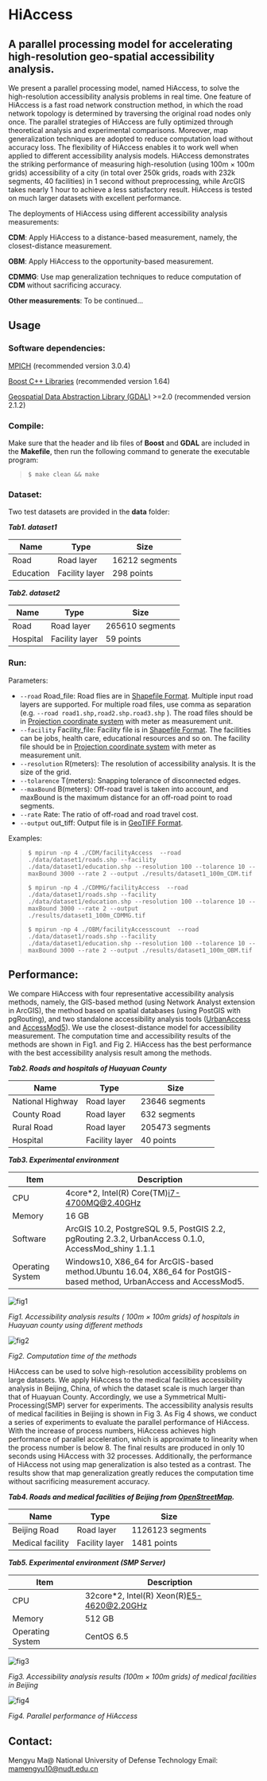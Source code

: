 # HiAccess

## A parallel processing model for accelerating high-resolution geo-spatial accessibility analysis.

We present a parallel processing model, named HiAccess, to solve the high-resolution accessibility analysis problems in real time. One feature of HiAccess is a fast road network construction method, in which the road network topology is determined by traversing the original road nodes only once. The parallel strategies of HiAccess are fully optimized through theoretical analysis and experimental comparisons. Moreover, map generalization techniques are adopted to reduce computation load without accuracy loss. The flexibility of HiAccess enables it to work well when applied to different accessibility analysis models. HiAccess demonstrates the striking performance of measuring high-resolution (using 100m × 100m grids) accessibility of a city (in total over 250k grids, roads with 232k segments, 40 facilities) in 1 second without preprocessing, while ArcGIS takes nearly 1 hour to achieve a less satisfactory result. HiAccess is tested on much larger datasets with excellent performance.

The deployments of HiAccess using different accessibility analysis measurements:

**CDM**: Apply HiAccess to a distance-based measurement, namely, the closest-distance measurement.

**OBM**: Apply HiAccess to the opportunity-based measurement.

**CDMMG**: Use map generalization techniques to reduce computation of **CDM** without sacrificing accuracy.

**Other measurements**: To be continued...



## Usage

### Software dependencies:

[MPICH](http://www.mpich.org/) (recommended version 3.0.4)

[Boost C++ Libraries](https://www.boost.org/) (recommended version 1.64)

[Geospatial Data Abstraction Library (GDAL)](http://www.gdal.org/) >=2.0 (recommended version 2.1.2)

### Compile:

Make sure that the header and lib files of **Boost** and **GDAL** are included in the **Makefile**, then run the following command to generate the executable program:

> ```shell
> $ make clean && make
> ```

### Dataset:
Two test datasets are provided in the **data** folder:

***Tab1. dataset1***

| Name      | Type           | Size           |
| --------- | -------------- | -------------- |
| Road      | Road layer     | 16212 segments |
| Education | Facility layer | 298 points     |

***Tab2. dataset2***

| Name     | Type           | Size            |
| -------- | -------------- | --------------- |
| Road     | Road layer     | 265610 segments |
| Hospital | Facility layer | 59 points       |

### Run:

Parameters:

- `--road` Road_file: Road flies are in [Shapefile Format](https://en.wikipedia.org/wiki/Shapefile). Multiple input road layers are supported. For multiple road files, use comma as separation (e.g. `--road road1.shp,road2.shp.road3.shp` ). The road files should be in [Projection coordinate system](https://en.wikipedia.org/wiki/Geographic_coordinate_system) with meter as measurement unit.
- `--facility` Facility_file: Facility file is in [Shapefile Format](https://en.wikipedia.org/wiki/Shapefile). The facilities can be  jobs, health care, educational resources and so on. The facility file should be in [Projection coordinate system](https://en.wikipedia.org/wiki/Geographic_coordinate_system) with meter as measurement unit.
- `--resolution` R(meters): The resolution of accessibility analysis. It is the size of the grid.
- `--tolarence` T(meters): Snapping tolerance of disconnected edges.
- `--maxBound` B(meters): Off-road travel is taken into account, and maxBound is the maximum distance for an off-road point to road segments.
- `--rate` Rate: The ratio of off-road and road travel cost.
- `--output` out_tiff: Output file is in [GeoTIFF Format](https://en.wikipedia.org/wiki/GeoTIFF).

Examples:

> ```shell
> $ mpirun -np 4 ./CDM/facilityAccess  --road ./data/dataset1/roads.shp --facility ./data/dataset1/education.shp --resolution 100 --tolarence 10 --maxBound 3000 --rate 2 --output ./results/dataset1_100m_CDM.tif
> ```
>
> ```shell
> $ mpirun -np 4 ./CDMMG/facilityAccess  --road ./data/dataset1/roads.shp --facility ./data/dataset1/education.shp --resolution 100 --tolarence 10 --maxBound 3000 --rate 2 --output ./results/dataset1_100m_CDMMG.tif
> ```
>
> ```shell
> $ mpirun -np 4 ./OBM/facilityAccesscount  --road ./data/dataset1/roads.shp --facility ./data/dataset1/education.shp --resolution 100 --tolarence 10 --maxBound 3000 --rate 2 --output ./results/dataset1_100m_OBM.tif
> ```



## Performance:

We compare HiAccess with four representative accessibility analysis methods, namely, the GIS-based method (using Network Analyst extension in ArcGIS), the method based on spatial databases (using PostGIS with pgRouting), and two standalone accessibility analysis tools ([UrbanAccess](https://github.com/UDST/urbanaccess) and [AccessMod5](https://github.com/fxi/AccessMod_shiny)). We use the closest-distance model for accessibility measurement. The computation time and accessibility results of the methods are shown in Fig1. and Fig 2. HiAccess has the best performance with the best accessibility analysis result among the methods. 

***Tab2. Roads and hospitals of Huayuan County***

| Name             | Type           | Size            |
| ---------------- | -------------- | --------------- |
| National Highway | Road layer     | 23646 segments  |
| County Road      | Road layer     | 632 segments    |
| Rural Road       | Road layer     | 205473 segments |
| Hospital         | Facility layer | 40 points       |



***Tab3.  Experimental environment***

| Item             | Description                                                  |
| ---------------- | ------------------------------------------------------------ |
| CPU              | 4core*2, Intel(R) Core(TM)i7-4700MQ@2.40GHz                  |
| Memory           | 16 GB                                                        |
| Software         | ArcGIS 10.2, PostgreSQL 9.5, PostGIS 2.2, pgRouting 2.3.2, UrbanAccess 0.1.0, AccessMod_shiny 1.1.1 |
| Operating System | Windows10, X86_64 for ArcGIS-based method.Ubuntu 16.04, X86_64 for PostGIS-based method, UrbanAccess and AccessMod5. |

![fig1](./figures/fig1.JPG)

*Fig1. Accessibility analysis results ( 100m × 100m grids) of hospitals in Huayuan county using different methods*





![fig2](./figures/fig2.JPG)

*Fig2. Computation time of the methods*



HiAccess can be used to solve high-resolution accessibility problems on large datasets. We apply HiAccess to the medical facilities accessibility analysis in Beijing, China, of which the dataset scale is much larger than that of Huayuan County. Accordingly, we use a Symmetrical Multi-Processing(SMP) server for experiments. The accessibility analysis results of medical facilities in Beijing is shown in Fig 3. As Fig 4 shows, we conduct a series of experiments to evaluate the parallel performance of HiAccess. With the increase of process numbers, HiAccess achieves high performance of parallel acceleration, which is approximate to linearity when the process number is below 8. The final results are produced in only 10 seconds using HiAccess with 32 processes. Additionally, the performance of HiAccess not using map generalization is also tested as a contrast. The results show that map generalization greatly reduces the computation time without sacrificing measurement accuracy.



***Tab4. Roads and medical facilities of Beijing from [OpenStreetMap](https://www.openstreetmap.org/).***

| Name             | Type           | Size             |
| ---------------- | -------------- | ---------------- |
| Beijing Road     | Road layer     | 1126123 segments |
| Medical facility | Facility layer | 1481 points      |



 ***Tab5. Experimental environment (SMP Server)***

| Item             | Description                               |
| ---------------- | ----------------------------------------- |
| CPU              | 32core*2, Intel(R) Xeon(R)E5-4620@2.20GHz |
| Memory           | 512 GB                                    |
| Operating System | CentOS 6.5                                |

![fig3](./figures/fig3.JPG)

*Fig3. Accessibility analysis results (100m × 100m grids) of medical facilities in Beijing*



![fig4](./figures/fig4.JPG)

*Fig4. Parallel performance of HiAccess*



## Contact:

Mengyu Ma@ National University of Defense Technology
Email: mamengyu10@nudt.edu.cn
